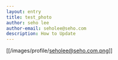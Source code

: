 ```yaml
---
layout: entry
title: test_photo
author: seho lee
author-email: seholee@seho.com 
description: How to Update
---
```


[[/images/profile/seholee@seho.com.png]]

